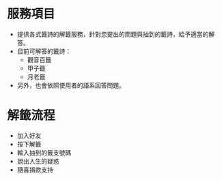 # 服務項目

- 提供各式籤詩的解籤服務，針對您提出的問題與抽到的籤詩，給予適當的解答。
- 目前可解答的籤詩：
    - 觀音百籤
    - 甲子籤
    - 月老籤
- 另外，也會依照使用者的語系回答問題。

# 解籤流程

- 加入好友
- 按下解籤
- 輸入抽到的籤支號碼
- 說出人生的疑惑
- 隨喜捐款支持